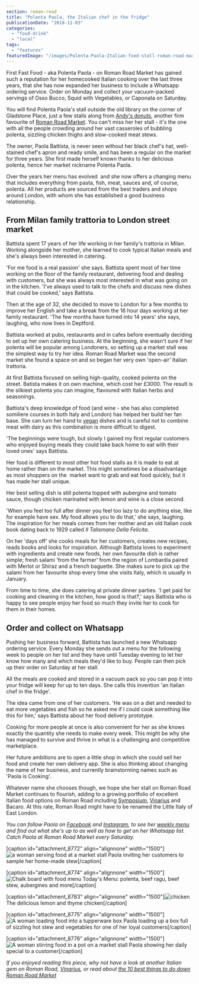 ```yaml
---
section: roman-road
title: "Polenta Paola, the Italian chef in the fridge"
publicationDate: "2018-11-03"
categories: 
  - "food-drink"
  - "local"
tags: 
  - "features"
featuredImage: "/images/Polenta-Paola-Italian-food-stall-roman-road-market-09.jpg"
---
```


First Fast Food - aka Polenta Paola - on Roman Road Market has gained such a reputation for her homecooked Italian cooking over the last three years, that she has now expanded her business to include a Whatsapp ordering service. Order on Monday and collect your vacuum-packed servings of Osso Bucco, Squid with Vegetables, or Caponata on Saturday.

You will find Polenta Paola's stall outside the old library on the corner of Gladstone Place, just a few stalls along from [Andy's donuts](https://romanroadlondon.com/candi-donut-co-roman-road-market/), another firm favourite of [Roman Road Market](https://romanroadlondon.com/best-things-to-do-on-roman-road-market/). You can't miss her her stall - it's the one with all the people crowding around her vast casseroles of bubbling polenta, sizzling chicken thighs and slow-cooked meat stews.

The owner, Paola Battista, is never seen without her black chef's hat, well-stained chef's apron and ready smile, and has been a regular on the market for three years. She first made herself known thanks to her delicious polenta, hence her market nickname Polenta Paola.

Over the years her menu has evolved  and she now offers a changing menu that includes everything from pasta, fish, meat, sauces and, of course, polenta. All her products are sourced from the best traders and shops around London, with whom she has established a good business relationship.

## From Milan family trattoria to London street market

Battista spent 17 years of her life working in her family's trattoria in Milan. Working alongside her mother, she learned to cook typical Italian meals and she's always been interested in catering.

'For me food is a real passion' she says. Battista spent most of her time working on the floor of the family restaurant, delivering food and dealing with customers, but she was always most interested in what was going on in the kitchen. 'I've always used to talk to the chefs and discuss new dishes that could be cooked,' says Battista.

Then at the age of 32, she decided to move to London for a few months to improve her English and take a break from the 16 hour days working at her family restaurant. 'The few months have turned into 14 years' she says, laughing, who now lives in Deptford.

Battista worked at pubs, restaurants and in cafes before eventually deciding to set up her own catering business. At the beginning, she wasn't sure if her polenta will be popular among Londoners, so setting up a market stall was the simplest way to try her idea. Roman Road Market was the second market she found a space on and so began her very own 'open-air' Italian trattoria.

At first Battista focused on selling high-quality, cooked polenta on the street. Batista makes it on own machine, which cost her £3000. The result is the silkiest polenta you can imagine, flavoured with Italian herbs and seasonings.

Battista's deep knowledge of food (and wine - she has also completed somiliere courses in both Italy and London) has helped her build her fan base. She can turn her hand to [vegan](https://romanroadlondon.com/best-local-vegan-vegetarian-cafes-shops/) dishes and is careful not to combine meat with dairy as this combination is more difficult to digest.

'The beginnings were tough, but slowly I gained my first regular customers who enjoyed buying meals they could take back home to eat with their loved ones' says Battista.

Her food is different to most other hot food stalls as it is made to eat at home rather than on the market. This might sometimes be a disadvantage as most shoppers on the  market want to grab and eat food quickly, but it has made her stall unique.

Her best selling dish is still polenta topped with aubergine and tomato sauce, though chicken marinated with lemon and wine is a close second.

'When you feel too full after dinner you feel too lazy to do anything else, like for example have sex. My food allows you to do that,' she says, laughing. The inspiration for her meals comes from her mother and an old Italian cook book dating back to 1929 called _Il Talismano Della Felicita_.

On her 'days off' she cooks meals for her customers, creates new recipes, reads books and looks for inspiration. Although Battista loves to experiment with ingredients and create new foods, her own favourite dish is rather simple; fresh salami 'from the farmer' from the region of Lombardia paired with Merlot or Shiraz and a french baguette. She makes sure to pick up the salami from her favourite shop every time she visits Italy, which is usually in January.

From time to time, she does catering at private dinner parties. 'I get paid for cooking and cleaning in the kitchen, how good is that?,' says Battista who is happy to see people enjoy her food so much they invite her to cook for them in their homes.

## Order and collect on Whatsapp

Pushing her business forward, Battista has launched a new Whatsapp ordering service. Every Monday she sends out a menu for the following week to people on her list and they have until Tuesday evening to let her know how many and which meals they'd like to buy. People can then pick up their order on Saturday at her stall.

All the meals are cooked and stored in a vacuum pack so you can pop it into your fridge will keep for up to ten days. She calls this invention 'an Italian chef in the fridge'.

The idea came from one of her customers. 'He was on a diet and needed to eat more vegetables and fish so he asked me if I could cook something like this for him,' says Battista about her food delivery prototype.

Cooking for more people at once is also convenient for her as she knows exactly the quantity she needs to make every week. This might be why she has managed to survive and thrive in what is a challenging and competitive marketplace.

Her future ambitions are to open a little shop in which she could sell her food and create her own delivery app. She is also thinking about changing the name of her business, and currently brainstorming names such as 'Paola is Cooking'.

Whatever name she chooses though, we hope she her stall on Roman Road Market continues to flourish, adding to a growing portfolio of excellent Italian food options on Roman Road including [Symposium](https://romanroadlondon.com/symposium-negroni-cocktail-recipe/), [Vinarius](https://romanroadlondon.com/vinarius-bringing-italian-french-now-english-wines-roman-road/) and Bacaro. At this rate, Roman Road might have to be renamed the Little Italy of East London.

_You can follow Paola on [Facebook](https://www.facebook.com/First-Fast-Food-LTD-1595783507353083/) and [Instagram](https://www.instagram.com/paolaukfff/), to see her [weekly menu](https://www.firstfastfood.co.uk/menu) and find out what she's up to as well as how to get on her Whatsapp list. Catch Paola at Roman Road Market every Saturday._

\[caption id="attachment\_8772" align="alignnone" width="1500"\]![a woman serving food at a market stall](/images/Polenta-Paola-Italian-food-stall-roman-road-market-02.jpg) Paola inviting her customers to sample her home-made stew\[/caption\]

\[caption id="attachment\_8774" align="alignnone" width="1500"\]![Chalk board with food menu](/images/Polenta-Paola-Italian-food-stall-roman-road-market-05.jpg) Today's Menu: polenta, beef ragu, beef stew, aubergines and more\[/caption\]

\[caption id="attachment\_8783" align="alignnone" width="1500"\]![chicken](/images/Paola-Roman-Road-Market-lemon-thyme-chicken.jpg) The delicious lemon and thyme chicken\[/caption\]

\[caption id="attachment\_8775" align="alignnone" width="1500"\]![A woman loading food into a tupperware box](/images/Polenta-Paola-Italian-food-stall-roman-road-market-06.jpg) Paola loading up a box full of sizzling hot stew and vegetables for one of her loyal customers\[/caption\]

\[caption id="attachment\_8776" align="alignnone" width="1500"\]![A woman stirring food in a pot on a market stall](/images/Polenta-Paola-Italian-food-stall-roman-road-market-13.jpg) Paola showing her daily special to a customer\[/caption\]

_If you enjoyed reading this piece, why not have a look at another Italian gem on Roman Road, [Vinarius](https://romanroadlondon.com/vinarius-bringing-italian-french-now-english-wines-roman-road/), or read about [the 10 best things to do down Roman Road Market](https://romanroadlondon.com/best-things-to-do-on-roman-road-market/)_
